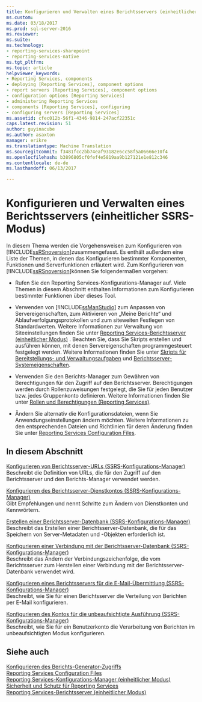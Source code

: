 ```yaml
---
title: Konfigurieren und Verwalten eines Berichtsservers (einheitlicher SSRS-Modus) | Microsoft Docs
ms.custom: 
ms.date: 03/18/2017
ms.prod: sql-server-2016
ms.reviewer: 
ms.suite: 
ms.technology:
- reporting-services-sharepoint
- reporting-services-native
ms.tgt_pltfrm: 
ms.topic: article
helpviewer_keywords:
- Reporting Services, components
- deploying [Reporting Services], component options
- report servers [Reporting Services], component options
- configuration options [Reporting Services]
- administering Reporting Services
- components [Reporting Services], configuring
- configuring servers [Reporting Services]
ms.assetid: cfec012b-56f1-4346-9814-247acf22351c
caps.latest.revision: 51
author: guyinacube
ms.author: asaxton
manager: erikre
ms.translationtype: Machine Translation
ms.sourcegitcommit: f3481fcc2bb74eaf93182e6cc58f5a06666e10f4
ms.openlocfilehash: b3896805cf0fef4e5819aa9b127121e1e812c346
ms.contentlocale: de-de
ms.lasthandoff: 06/13/2017

---
```

# <a name="configure-and-administer-a-report-server-ssrs-native-mode"></a>Konfigurieren und Verwalten eines Berichtsservers (einheitlicher SSRS-Modus)
  In diesem Thema werden die Vorgehensweisen zum Konfigurieren von [!INCLUDE[ssRSnoversion](../../includes/ssrsnoversion-md.md)]zusammengefasst. Es enthält außerdem eine Liste der Themen, in denen das Konfigurieren bestimmter Komponenten, Funktionen und Serverfunktionen erläutert wird. Zum Konfigurieren von [!INCLUDE[ssRSnoversion](../../includes/ssrsnoversion-md.md)]können Sie folgendermaßen vorgehen:  
  
-   Rufen Sie den Reporting Services-Konfigurations-Manager auf. Viele Themen in diesem Abschnitt enthalten Informationen zum Konfigurieren bestimmter Funktionen über dieses Tool.  
  
-   Verwenden von [!INCLUDE[ssManStudio](../../includes/ssmanstudio-md.md)] zum Anpassen von Servereigenschaften, zum Aktivieren von „Meine Berichte“ und Ablaufverfolgungsprotokollen und zum siteweiten Festlegen von Standardwerten. Weitere Informationen zur Verwaltung von Siteeinstellungen finden Sie unter [Reporting Services-Berichtsserver &#40;einheitlicher Modus&#41;](../../reporting-services/report-server/reporting-services-report-server-native-mode.md) . Beachten Sie, dass Sie Skripts erstellen und ausführen können, mit denen Servereigenschaften programmgesteuert festgelegt werden. Weitere Informationen finden Sie unter [Skripts für Bereitstellungs- und Verwaltungsaufgaben](../../reporting-services/tools/script-deployment-and-administrative-tasks.md) und [Berichtsserver-Systemeigenschaften](../../reporting-services/report-server-web-service/net-framework/reporting-services-properties-report-server-system-properties.md).  
  
-   Verwenden Sie den Berichts-Manager zum Gewähren von Berechtigungen für den Zugriff auf den Berichtsserver. Berechtigungen werden durch Rollenzuweisungen festgelegt, die Sie für jeden Benutzer bzw. jedes Gruppenkonto definieren. Weitere Informationen finden Sie unter [Rollen und Berechtigungen &#40;Reporting Services&#41;](../../reporting-services/security/roles-and-permissions-reporting-services.md).  
  
-   Ändern Sie alternativ die Konfigurationsdateien, wenn Sie Anwendungseinstellungen ändern möchten. Weitere Informationen zu den entsprechenden Dateien und Richtlinien für deren Änderung finden Sie unter [Reporting Services Configuration Files](../../reporting-services/report-server/reporting-services-configuration-files.md).  
  
## <a name="in-this-section"></a>In diesem Abschnitt  
 [Konfigurieren von Berichtsserver-URLs &#40;SSRS-Konfigurations-Manager&#41;](../../reporting-services/install-windows/configure-report-server-urls-ssrs-configuration-manager.md)  
 Beschreibt die Definition von URLs, die für den Zugriff auf den Berichtsserver und den Berichts-Manager verwendet werden.  
  
 [Konfigurieren des Berichtsserver-Dienstkontos &#40;SSRS-Konfigurations-Manager&#41;](../../reporting-services/install-windows/configure-the-report-server-service-account-ssrs-configuration-manager.md)  
 Gibt Empfehlungen und nennt Schritte zum Ändern von Dienstkonten und Kennwörtern.  
  
 [Erstellen einer Berichtsserver-Datenbank &#40;SSRS-Konfigurations-Manager&#41;](../../reporting-services/install-windows/ssrs-report-server-create-a-report-server-database.md)  
 Beschreibt das Erstellen einer Berichtsserver-Datenbank, die für das Speichern von Server-Metadaten und -Objekten erforderlich ist.  
  
 [Konfigurieren einer Verbindung mit der Berichtsserver-Datenbank &#40;SSRS-Konfigurations-Manager&#41;](../../reporting-services/install-windows/configure-a-report-server-database-connection-ssrs-configuration-manager.md)  
 Beschreibt das Ändern der Verbindungszeichenfolge, die vom Berichtsserver zum Herstellen einer Verbindung mit der Berichtsserver-Datenbank verwendet wird.  
  
 [Konfigurieren eines Berichtsservers für die E-Mail-Übermittlung (SSRS-Konfigurations-Manager)](http://msdn.microsoft.com/en-us/b838f970-d11a-4239-b164-8d11f4581d83)  
 Beschreibt, wie Sie für einen Berichtsserver die Verteilung von Berichten per E-Mail konfigurieren.  
  
 [Konfigurieren des Kontos für die unbeaufsichtigte Ausführung &#40;SSRS-Konfigurations-Manager&#41;](../../reporting-services/install-windows/configure-the-unattended-execution-account-ssrs-configuration-manager.md)  
 Beschreibt, wie Sie für ein Benutzerkonto die Verarbeitung von Berichten im unbeaufsichtigten Modus konfigurieren.  
  
## <a name="see-also"></a>Siehe auch  
 [Konfigurieren des Berichts-Generator-Zugriffs](../../reporting-services/report-server/configure-report-builder-access.md)   
 [Reporting Services Configuration Files](../../reporting-services/report-server/reporting-services-configuration-files.md)   
 [Reporting Services-Konfigurations-Manager &#40;einheitlicher Modus&#41;](../../reporting-services/install-windows/reporting-services-configuration-manager-native-mode.md)   
 [Sicherheit und Schutz für Reporting Services](../../reporting-services/security/reporting-services-security-and-protection.md)   
 [Reporting Services-Berichtsserver &#40;einheitlicher Modus&#41;](../../reporting-services/report-server/reporting-services-report-server-native-mode.md)  
  
  
